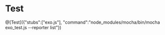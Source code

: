 # Test

@[Test]({"stubs":["exo.js"], "command":"node_modules/mocha/bin/mocha exo_test.js --reporter list"})